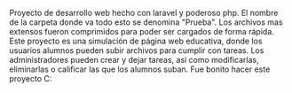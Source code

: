 Proyecto de desarrollo web hecho con laravel y poderoso php. El nombre de la carpeta donde va todo esto se denomina "Prueba".
Los archivos mas extensos fueron comprimidos para poder ser cargados de forma rápida.
Este proyecto es una simulación de página web educativa, donde los usuarios alumnos pueden subir archivos para cumplir con tareas.
Los administradores pueden crear y dejar tareas, asi como modificarlas, eliminarlas o calificar las que los alumnos suban.
Fue bonito hacer este proyecto C: 
